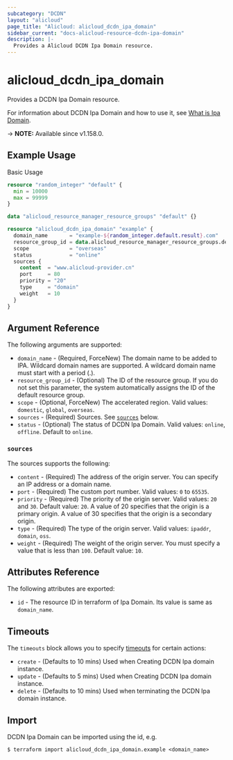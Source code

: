 ```yaml
---
subcategory: "DCDN"
layout: "alicloud"
page_title: "Alicloud: alicloud_dcdn_ipa_domain"
sidebar_current: "docs-alicloud-resource-dcdn-ipa-domain"
description: |-
  Provides a Alicloud DCDN Ipa Domain resource.
---
```


# alicloud_dcdn_ipa_domain

Provides a DCDN Ipa Domain resource.

For information about DCDN Ipa Domain and how to use it, see [What is Ipa Domain](https://www.alibabacloud.com/help/en/doc-detail/130634.html).

-> **NOTE:** Available since v1.158.0.

## Example Usage

Basic Usage

```terraform
resource "random_integer" "default" {
  min = 10000
  max = 99999
}

data "alicloud_resource_manager_resource_groups" "default" {}

resource "alicloud_dcdn_ipa_domain" "example" {
  domain_name       = "example-${random_integer.default.result}.com"
  resource_group_id = data.alicloud_resource_manager_resource_groups.default.groups.0.id
  scope             = "overseas"
  status            = "online"
  sources {
    content  = "www.alicloud-provider.cn"
    port     = 80
    priority = "20"
    type     = "domain"
    weight   = 10
  }
}
```

## Argument Reference

The following arguments are supported:

* `domain_name` - (Required, ForceNew) The domain name to be added to IPA. Wildcard domain names are supported. A wildcard domain name must start with a period (.).
* `resource_group_id` - (Optional) The ID of the resource group. If you do not set this parameter, the system automatically assigns the ID of the default resource group.
* `scope` - (Optional, ForceNew) The accelerated region. Valid values: `domestic`, `global`, `overseas`.
* `sources` - (Required) Sources. See [`sources`](#sources) below.
* `status` - (Optional) The status of DCDN Ipa Domain. Valid values: `online`, `offline`. Default to `online`.

### `sources`

The sources supports the following: 

* `content` - (Required) The address of the origin server. You can specify an IP address or a domain name.
* `port` - (Required) The custom port number. Valid values: `0` to `65535`.
* `priority` - (Required) The priority of the origin server. Valid values: `20` and `30`. Default value: `20`. A value of 20 specifies that the origin is a primary origin. A value of 30 specifies that the origin is a secondary origin.
* `type` - (Required) The type of the origin server. Valid values: `ipaddr`, `domain`, `oss`.
* `weight` - (Required) The weight of the origin server. You must specify a value that is less than `100`. Default value: `10`.

## Attributes Reference

The following attributes are exported:

* `id` - The resource ID in terraform of Ipa Domain. Its value is same as `domain_name`.

## Timeouts

The `timeouts` block allows you to specify [timeouts](https://www.terraform.io/docs/configuration-0-11/resources.html#timeouts) for certain actions:

* `create` - (Defaults to 10 mins) Used when Creating DCDN Ipa domain instance.
* `update` - (Defaults to 5 mins) Used when Creating DCDN Ipa domain instance.
* `delete` - (Defaults to 10 mins) Used when terminating the DCDN Ipa domain instance.


## Import

DCDN Ipa Domain can be imported using the id, e.g.

```shell
$ terraform import alicloud_dcdn_ipa_domain.example <domain_name>
```